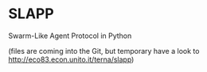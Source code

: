 SLAPP
=====

Swarm-Like Agent Protocol in Python

(files are coming into the Git, but temporary have a look to http://eco83.econ.unito.it/terna/slapp)
